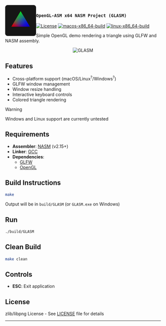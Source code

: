 <picture>
  <source media="(prefers-color-scheme: dark)" srcset="./.github/assets/logo.svg">
    <img alt="Logo" src="./.github/assets/logo.svg" width="100px" align="left">
</picture>

### `OpenGL-ASM x64 NASM Project (GLASM)`

[![License][license-badge]][LICENSE]
[![macos-x86_64-build](https://github.com/zschzen/GLASM/actions/workflows/macos_x64.yml/badge.svg)](https://github.com/zschzen/GLASM/actions/workflows/macos_x64.yml)
[![linux-x86_64-build](https://github.com/zschzen/GLASM/actions/workflows/linux_x64.yml/badge.svg)](https://github.com/zschzen/GLASM/actions/workflows/linux_x64.yml)

Simple OpenGL demo rendering a triangle using GLFW and NASM assembly.


<p align="center">
    <img width="49%" alt="GLASM" src="https://github.com/user-attachments/assets/3bf8d210-a8cc-4617-bfb4-681094c927a0" />
</p>

## Features
- Cross-platform support (macOS/Linux<sup>?</sup>/Windows<sup>?</sup>)
- GLFW window management
- Window resize handling
- Interactive keyboard controls
- Colored triangle rendering

> [!WARNING]
> Windows and Linux support are currently untested

## Requirements
- **Assembler**: [NASM](https://github.com/netwide-assembler/nasm.git) (v2.15+)
- **Linker**: [GCC](https://gcc.gnu.org/)
- **Dependencies**:
  - [GLFW](https://www.glfw.org/)
  - [OpenGL](https://www.opengl.org/)

## Build Instructions

```bash
make
```

Output will be in `build/GLASM` (or `GLASM.exe` on Windows)

## Run
```bash
./build/GLASM
```

## Clean Build
```bash
make clean
```

## Controls
- **ESC**: Exit application

## License
zlib/libpng License - See [LICENSE] file for details

---

[//]: (Externals)

[license-badge]: https://img.shields.io/github/license/zschzen/GLASM
[LICENSE]: https://github.com/zschzen/GLASM/blob/main/LICENSE

[//]: (EOF)

